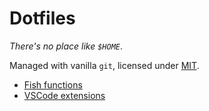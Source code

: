 # Dotfiles

_There's no place like `$HOME`_.

Managed with vanilla `git`, licensed under [MIT](https://opensource.org/licenses/MIT).

- [Fish functions](../.config/fish/functions)
- [VSCode extensions](vscode-extensions)
